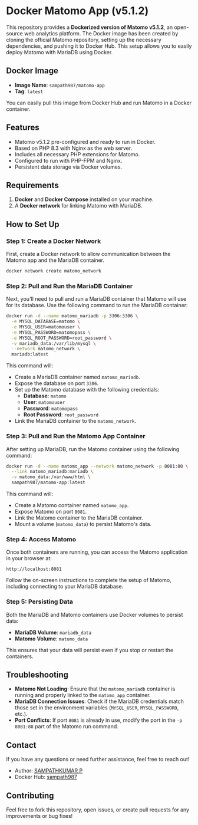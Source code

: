 # Docker Matomo App (v5.1.2)

This repository provides a **Dockerized version of Matomo v5.1.2**, an open-source web analytics platform. The Docker image has been created by cloning the official Matomo repository, setting up the necessary dependencies, and pushing it to Docker Hub. This setup allows you to easily deploy Matomo with MariaDB using Docker.

## Docker Image

- **Image Name**: `sampath987/matomo-app`
- **Tag**: `latest`

You can easily pull this image from Docker Hub and run Matomo in a Docker container.

## Features

- Matomo v5.1.2 pre-configured and ready to run in Docker.
- Based on PHP 8.3 with Nginx as the web server.
- Includes all necessary PHP extensions for Matomo.
- Configured to run with PHP-FPM and Nginx.
- Persistent data storage via Docker volumes.

## Requirements

1. **Docker** and **Docker Compose** installed on your machine.
2. A **Docker network** for linking Matomo with MariaDB.

## How to Set Up

### Step 1: Create a Docker Network

First, create a Docker network to allow communication between the Matomo app and the MariaDB container.

```bash
docker network create matomo_network
```

### Step 2: Pull and Run the MariaDB Container

Next, you'll need to pull and run a MariaDB container that Matomo will use for its database. Use the following command to run the MariaDB container:

```bash
docker run -d --name matomo_mariadb -p 3306:3306 \
  -e MYSQL_DATABASE=matomo \
  -e MYSQL_USER=matomouser \
  -e MYSQL_PASSWORD=matomopass \
  -e MYSQL_ROOT_PASSWORD=root_password \
  -v mariadb_data:/var/lib/mysql \
  --network matomo_network \
  mariadb:latest
```

This command will:

- Create a MariaDB container named `matomo_mariadb`.
- Expose the database on port `3306`.
- Set up the Matomo database with the following credentials:
  - **Database**: `matomo`
  - **User**: `matomouser`
  - **Password**: `matomopass`
  - **Root Password**: `root_password`
- Link the MariaDB container to the `matomo_network`.

### Step 3: Pull and Run the Matomo App Container

After setting up MariaDB, run the Matomo container using the following command:

```bash
docker run -d --name matomo_app --network matomo_network -p 8081:80 \
  --link matomo_mariadb:mariadb \
  -v matomo_data:/var/www/html \
  sampath987/matomo-app:latest
```

This command will:

- Create a Matomo container named `matomo_app`.
- Expose Matomo on port `8081`.
- Link the Matomo container to the MariaDB container.
- Mount a volume (`matomo_data`) to persist Matomo's data.

### Step 4: Access Matomo

Once both containers are running, you can access the Matomo application in your browser at:

```
http://localhost:8081
```

Follow the on-screen instructions to complete the setup of Matomo, including connecting to your MariaDB database.

### Step 5: Persisting Data

Both the MariaDB and Matomo containers use Docker volumes to persist data:

- **MariaDB Volume**: `mariadb_data`
- **Matomo Volume**: `matomo_data`

This ensures that your data will persist even if you stop or restart the containers.

## Troubleshooting

- **Matomo Not Loading**: Ensure that the `matomo_mariadb` container is running and properly linked to the `matomo_app` container.
- **MariaDB Connection Issues**: Check if the MariaDB credentials match those set in the environment variables (`MYSQL_USER`, `MYSQL_PASSWORD`, etc.).
- **Port Conflicts**: If port `8081` is already in use, modify the port in the `-p 8081:80` part of the Matomo run command.


## Contact

If you have any questions or need further assistance, feel free to reach out!

- Author: [SAMPATHKUMAR P](https://github.com/sampath-code04)
- Docker Hub: [sampath987](https://hub.docker.com/u/sampath987)

## Contributing

Feel free to fork this repository, open issues, or create pull requests for any improvements or bug fixes!
